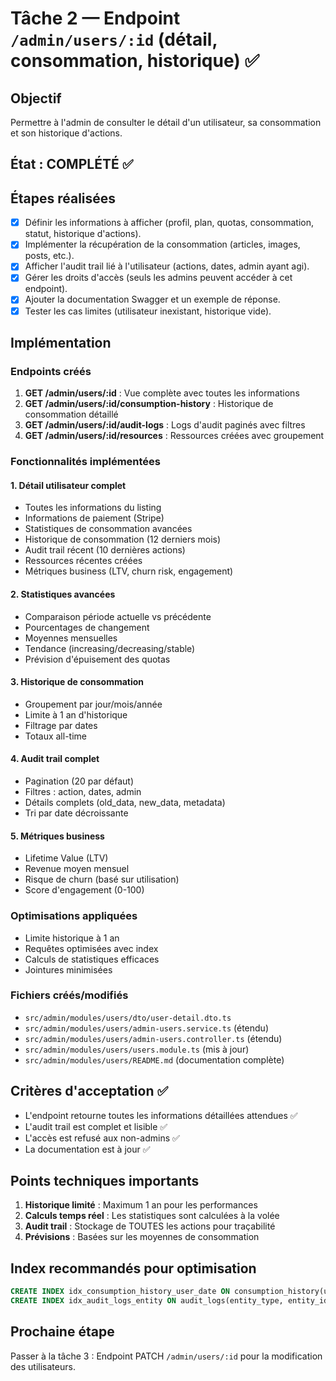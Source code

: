 # Tâche 2 — Endpoint `/admin/users/:id` (détail, consommation, historique) ✅

## Objectif
Permettre à l'admin de consulter le détail d'un utilisateur, sa consommation et son historique d'actions.

## État : COMPLÉTÉ ✅

## Étapes réalisées
- [x] Définir les informations à afficher (profil, plan, quotas, consommation, statut, historique d'actions).
- [x] Implémenter la récupération de la consommation (articles, images, posts, etc.).
- [x] Afficher l'audit trail lié à l'utilisateur (actions, dates, admin ayant agi).
- [x] Gérer les droits d'accès (seuls les admins peuvent accéder à cet endpoint).
- [x] Ajouter la documentation Swagger et un exemple de réponse.
- [x] Tester les cas limites (utilisateur inexistant, historique vide).

## Implémentation

### Endpoints créés

1. **GET /admin/users/:id** : Vue complète avec toutes les informations
2. **GET /admin/users/:id/consumption-history** : Historique de consommation détaillé
3. **GET /admin/users/:id/audit-logs** : Logs d'audit paginés avec filtres
4. **GET /admin/users/:id/resources** : Ressources créées avec groupement

### Fonctionnalités implémentées

#### 1. Détail utilisateur complet
- Toutes les informations du listing
- Informations de paiement (Stripe)
- Statistiques de consommation avancées
- Historique de consommation (12 derniers mois)
- Audit trail récent (10 dernières actions)
- Ressources récentes créées
- Métriques business (LTV, churn risk, engagement)

#### 2. Statistiques avancées
- Comparaison période actuelle vs précédente
- Pourcentages de changement
- Moyennes mensuelles
- Tendance (increasing/decreasing/stable)
- Prévision d'épuisement des quotas

#### 3. Historique de consommation
- Groupement par jour/mois/année
- Limite à 1 an d'historique
- Filtrage par dates
- Totaux all-time

#### 4. Audit trail complet
- Pagination (20 par défaut)
- Filtres : action, dates, admin
- Détails complets (old_data, new_data, metadata)
- Tri par date décroissante

#### 5. Métriques business
- Lifetime Value (LTV)
- Revenue moyen mensuel
- Risque de churn (basé sur utilisation)
- Score d'engagement (0-100)

### Optimisations appliquées
- Limite historique à 1 an
- Requêtes optimisées avec index
- Calculs de statistiques efficaces
- Jointures minimisées

### Fichiers créés/modifiés
- `src/admin/modules/users/dto/user-detail.dto.ts`
- `src/admin/modules/users/admin-users.service.ts` (étendu)
- `src/admin/modules/users/admin-users.controller.ts` (étendu)
- `src/admin/modules/users/users.module.ts` (mis à jour)
- `src/admin/modules/users/README.md` (documentation complète)

## Critères d'acceptation ✅
- L'endpoint retourne toutes les informations détaillées attendues ✅
- L'audit trail est complet et lisible ✅
- L'accès est refusé aux non-admins ✅
- La documentation est à jour ✅

## Points techniques importants

1. **Historique limité** : Maximum 1 an pour les performances
2. **Calculs temps réel** : Les statistiques sont calculées à la volée
3. **Audit trail** : Stockage de TOUTES les actions pour traçabilité
4. **Prévisions** : Basées sur les moyennes de consommation

## Index recommandés pour optimisation

```sql
CREATE INDEX idx_consumption_history_user_date ON consumption_history(user_id, created_at);
CREATE INDEX idx_audit_logs_entity ON audit_logs(entity_type, entity_id, created_at);
```

## Prochaine étape
Passer à la tâche 3 : Endpoint PATCH `/admin/users/:id` pour la modification des utilisateurs. 